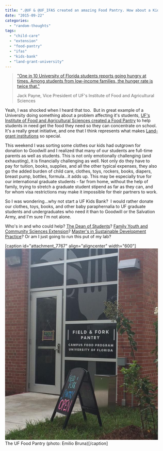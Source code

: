 ```yaml
---
title: ".@UF & @UF_IFAS created an amazing Food Pantry. How about a Kids Bank Next?"
date: "2015-09-22"
categories: 
  - "random-thoughts"
tags: 
  - "child-care"
  - "extension"
  - "food-pantry"
  - "ifas"
  - "kids-bank"
  - "land-grant-university"
---
```


> ["One in 10 University of Florida students reports going hungry at times. Among students from low-income families, the hunger rate is twice that."](http://news.ifas.ufl.edu/2015/05/uf-food-bank-breaks-ground-today/)
> 
> Jack Payne, Vice President of UF's Institute of Food and Agricultural Sciences

Yeah, I was shocked when I heard that too.  But in great example of a University doing something about a problem affecting it's students, [UF's Institute of Food and Agricultural Sciences created a Food Pantry](http://www.gainesville.com/article/20150901/ARTICLES/150909973) to help students in need get the food they need so they can concentrate on school.  It's a really great initiative, and one that I think represents what makes [Land-grant institutions](https://en.wikipedia.org/wiki/Land-grant_university) so special.

This weekend I was sorting some clothes our kids had outgrown for donation to Goodwill and I realized that many of our students are full-time parents as well as students. This is not only emotionally challenging (and exhausting), it is financially challenging as well. Not only do they have to pay for tuition, books, supplies, and all the other typical expenses, they also go the added burden of child care, clothes, toys, rockers, books, diapers, breast pump, bottles, formula...it adds up. This may be especially true for our international graduate students - far from home, without the help of family, trying to stretch a graduate student stipend as far as they can, and for whom visa restrictions may make it impossible for their partners to work.

So I was wondering...why not start a UF Kids Bank?  I would rather donate our clothes, toys, books, and other baby paraphernalia to UF graduate students and undergraduates who need it than to Goodwill or the Salvation Army, and I'm sure I'm not alone.

Who's in and who could help? [The Dean of Students](https://www.dso.ufl.edu/)? [Family Youth and Community Sciences Extension](http://fycs.ifas.ufl.edu/)? [Master's in Sustainable Development Practice](http://mdp.africa.ufl.edu/)? Or am I just going to run this put of my lab?

\[caption id="attachment\_7767" align="aligncenter" width="600"\][![Food Pantry @ UF](images/CN0gz73UEAAnV4j.jpg)](http://brunalab.org/wp-content/uploads/2015/09/CN0gz73UEAAnV4j.jpg) The UF Food Pantry (photo: Emilio Bruna)\[/caption\]
